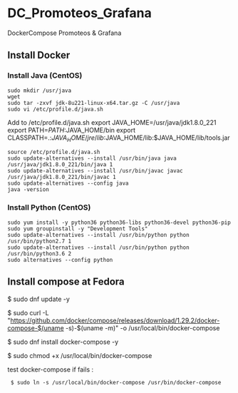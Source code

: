 # DC_Promoteos_Grafana
DockerCompose  Promoteos &amp; Grafana

## Install Docker
### Install Java (CentOS)
	sudo mkdir /usr/java
	wget
	sudo tar -zxvf jdk-8u221-linux-x64.tar.gz -C /usr/java
	sudo vi /etc/profile.d/java.sh

 
Add to /etc/profile.d/java.sh
	export JAVA_HOME=/usr/java/jdk1.8.0_221
	export PATH=$PATH:$JAVA_HOME/bin
	export CLASSPATH=.:$JAVA_HOME/jre/lib:$JAVA_HOME/lib:$JAVA_HOME/lib/tools.jar


	source /etc/profile.d/java.sh
	sudo update-alternatives --install /usr/bin/java java /usr/java/jdk1.8.0_221/bin/java 1
	sudo update-alternatives --install /usr/bin/javac javac /usr/java/jdk1.8.0_221/bin/javac 1
	sudo update-alternatives --config java
	java -version

### Install Python (CentOS)
	sudo yum install -y python36 python36-libs python36-devel python36-pip
	sudo yum groupinstall -y "Development Tools"
	sudo update-alternatives --install /usr/bin/python python /usr/bin/python2.7 1
	sudo update-alternatives --install /usr/bin/python python /usr/bin/python3.6 2
	sudo alternatives --config python

## Install compose at Fedora

$ sudo dnf update -y

$ sudo curl -L "https://github.com/docker/compose/releases/download/1.29.2/docker-compose-$(uname -s)-$(uname -m)" -o /usr/local/bin/docker-compose

$ sudo dnf install docker-compose -y

$ sudo chmod +x /usr/local/bin/docker-compose

test docker-compose if fails :

	 $ sudo ln -s /usr/local/bin/docker-compose /usr/bin/docker-compose

